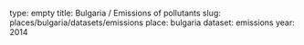 type: empty
title: Bulgaria / Emissions of pollutants
slug: places/bulgaria/datasets/emissions
place: bulgaria
dataset: emissions
year: 2014
